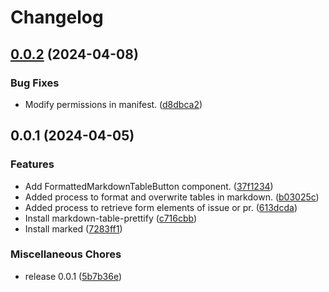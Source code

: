 # Changelog

## [0.0.2](https://github.com/ryohidaka/table-formatter-for-gitlab/compare/v0.0.1...v0.0.2) (2024-04-08)


### Bug Fixes

* Modify permissions in manifest. ([d8dbca2](https://github.com/ryohidaka/table-formatter-for-gitlab/commit/d8dbca22cc59b93012a787f8b61112c2fa7a3335))

## 0.0.1 (2024-04-05)


### Features

* Add FormattedMarkdownTableButton component. ([37f1234](https://github.com/ryohidaka/table-formatter-for-gitlab/commit/37f12347fbccbd809092fea0b9b6f9aa189998bc))
* Added process to format and overwrite tables in markdown. ([b03025c](https://github.com/ryohidaka/table-formatter-for-gitlab/commit/b03025c4687492446351e6f4ce2c24f699ff3e4f))
* Added process to retrieve form elements of issue or pr. ([613dcda](https://github.com/ryohidaka/table-formatter-for-gitlab/commit/613dcdaff26cc60c0a3790e1d58ec5e2e1b86181))
* Install markdown-table-prettify ([c716cbb](https://github.com/ryohidaka/table-formatter-for-gitlab/commit/c716cbbf4d86014fdf63255c438a2190c26a6ed1))
* Install marked ([7283ff1](https://github.com/ryohidaka/table-formatter-for-gitlab/commit/7283ff1ed5b6926e0cb67a6decb27d902c0c8b54))


### Miscellaneous Chores

* release 0.0.1 ([5b7b36e](https://github.com/ryohidaka/table-formatter-for-gitlab/commit/5b7b36e44425f63f5b08cedfb233c8b601fe30d4))
